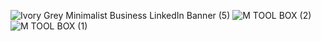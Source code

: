 ![Ivory Grey Minimalist Business LinkedIn Banner (5)](https://user-images.githubusercontent.com/98705391/178953323-94dd05ef-48fb-4bf9-b1c8-ea2260f5373f.gif)
![M TOOL BOX (2)](https://user-images.githubusercontent.com/98705391/178972532-52b22dbf-c63f-4537-836c-910dee1d4f39.png)
![M TOOL BOX (1)](https://user-images.githubusercontent.com/98705391/178972157-514baae6-3fdb-4a5d-9535-91dd4a8d9c0b.gif)






